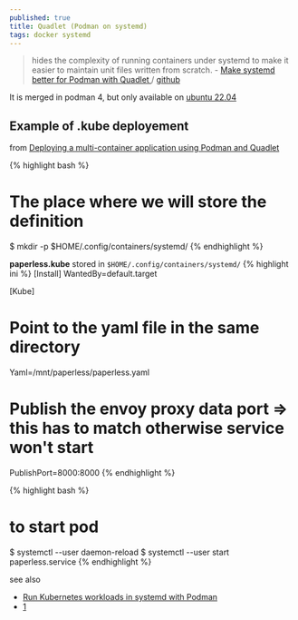 ```yaml
---
published: true
title: Quadlet (Podman on systemd)
tags: docker systemd
---
```

> hides the complexity of running containers under systemd to make it easier to maintain unit files written from scratch. - [Make systemd better for Podman with Quadlet ](https://www.redhat.com/sysadmin/quadlet-podman) / [github](https://github.com/containers/quadlet)

It is merged in podman 4, but only available on [ubuntu 22.04](https://devicetests.com/install-podman-4-ubuntu-22-04)

## Example of .kube deployement

from [Deploying a multi-container application using Podman and Quadlet](https://www.redhat.com/sysadmin/multi-container-application-podman-quadlet)

{% highlight bash %}
# The place where we will store the definition
$ mkdir -p $HOME/.config/containers/systemd/
{% endhighlight %}

**paperless.kube** stored in `$HOME/.config/containers/systemd/`
{% highlight ini %}
[Install]
WantedBy=default.target

[Kube]
# Point to the yaml file in the same directory
Yaml=/mnt/paperless/paperless.yaml
# Publish the envoy proxy data port => this has to match otherwise service won't start
PublishPort=8000:8000
{% endhighlight %}

{% highlight bash %}
# to start pod
$ systemctl --user daemon-reload
$ systemctl --user start paperless.service
{% endhighlight %}



see also
- [Run Kubernetes workloads in systemd with Podman](https://www.redhat.com/sysadmin/kubernetes-workloads-podman-systemd)
- [1](https://www.redhat.com/sysadmin/quadlet-podman)
